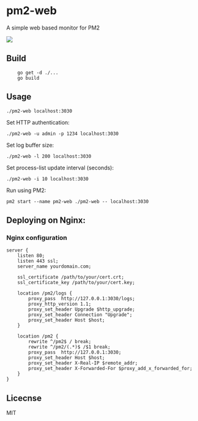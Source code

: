 # pm2-web
A simple web based monitor for PM2

<img src="https://github.com/doorbash/pm2-web/blob/master/screenshot.png?raw=true" />

## Build
```
    go get -d ./...
    go build
```

## Usage
```
./pm2-web localhost:3030
```

Set HTTP authentication:
```
./pm2-web -u admin -p 1234 localhost:3030
```

Set log buffer size:
```
./pm2-web -l 200 localhost:3030
```

Set process-list update interval (seconds):
```
./pm2-web -i 10 localhost:3030
```

Run using PM2:
```
pm2 start --name pm2-web ./pm2-web -- localhost:3030
```

## Deploying on Nginx:

### Nginx configuration

```
server {
    listen 80;
    listen 443 ssl;
    server_name yourdomain.com;

    ssl_certificate /path/to/your/cert.crt;
    ssl_certificate_key /path/to/your/cert.key;

    location /pm2/logs {
        proxy_pass  http://127.0.0.1:3030/logs;
        proxy_http_version 1.1;
        proxy_set_header Upgrade $http_upgrade;
        proxy_set_header Connection "Upgrade";
        proxy_set_header Host $host;
    }

    location /pm2 {
        rewrite ^/pm2$ / break;
        rewrite ^/pm2/(.*)$ /$1 break;    
        proxy_pass  http://127.0.0.1:3030;
        proxy_set_header Host $host;
        proxy_set_header X-Real-IP $remote_addr;
        proxy_set_header X-Forwarded-For $proxy_add_x_forwarded_for;
    }
}
```

## Licecnse
MIT
